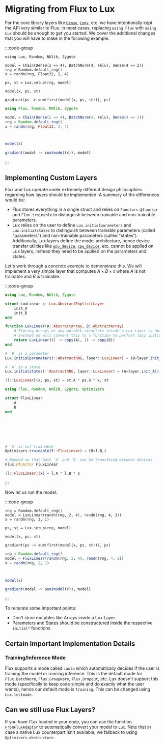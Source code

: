 
<a id='migrate-from-flux'></a>

# Migrating from Flux to Lux


For the core library layers like [`Dense`](../api/Lux/layers#Lux.Dense), [`Conv`](../api/Lux/layers#Lux.Conv), etc. we have intentionally kept the API very similar to Flux. In most cases, replacing `using Flux` with `using Lux` should be enough to get you started. We cover the additional changes that you will have to make in the following example.


:::code-group


```julia{1,7,9,11} [Lux]
using Lux, Random, NNlib, Zygote

model = Chain(Dense(2 => 4), BatchNorm(4, relu), Dense(4 => 2))
rng = Random.default_rng()
x = randn(rng, Float32, 2, 4)

ps, st = Lux.setup(rng, model)

model(x, ps, st)

gradient(ps -> sum(first(model(x, ps, st))), ps)
```


```julia [Flux]
using Flux, Random, NNlib, Zygote

model = Chain(Dense(2 => 4), BatchNorm(4, relu), Dense(4 => 2))
rng = Random.default_rng()
x = randn(rng, Float32, 2, 4)



model(x)

gradient(model -> sum(model(x)), model)
```


:::


<a id='Implementing-Custom-Layers'></a>

## Implementing Custom Layers


Flux and Lux operate under extremely different design philosophies regarding how layers should be implemented. A summary of the differences would be:


  * Flux stores everything in a single struct and relies on `Functors.@functor` and `Flux.trainable` to distinguish between trainable and non-trainable parameters.
  * Lux relies on the user to define `Lux.initialparameters` and `Lux.initialstates` to distinguish between trainable parameters (called "parameters") and non-trainable parameters (called "states"). Additionally, Lux layers define the model architecture, hence device transfer utilities like [`gpu_device`](../api/Accelerator_Support/LuxDeviceUtils#LuxDeviceUtils.gpu_device), [`cpu_device`](../api/Accelerator_Support/LuxDeviceUtils#LuxDeviceUtils.cpu_device), etc. cannot be applied on Lux layers, instead they need to be applied on the parameters and states.


Let's work through a concrete example to demonstrate this. We will implement a very simple layer that computes $A \times B \times x$ where $A$ is not trainable and $B$ is trainable.


:::code-group


```julia [Lux]
using Lux, Random, NNlib, Zygote

struct LuxLinear <: Lux.AbstractExplicitLayer
    init_A
    init_B
end

function LuxLinear(A::AbstractArray, B::AbstractArray)
    # Storing Arrays or any mutable structure inside a Lux Layer is not recommended
    # instead we will convert this to a function to perform lazy initialization
    return LuxLinear(() -> copy(A), () -> copy(B))
end

# `B` is a parameter
Lux.initialparameters(::AbstractRNG, layer::LuxLinear) = (B=layer.init_B(),)

# `A` is a state
Lux.initialstates(::AbstractRNG, layer::LuxLinear) = (A=layer.init_A(),)

(l::LuxLinear)(x, ps, st) = st.A * ps.B * x, st
```


```julia [Flux]
using Flux, Random, NNlib, Zygote, Optimisers

struct FluxLinear
    A
    B
end







# `A` is not trainable
Optimisers.trainable(f::FluxLinear) = (B=f.B,)

# Needed so that both `A` and `B` can be transfered between devices
Flux.@functor FluxLinear

(l::FluxLinear)(x) = l.A * l.B * x
```


:::


Now let us run the model.


:::code-group


```julia{2,5,7,9} [Lux]
rng = Random.default_rng()
model = LuxLinear(randn(rng, 2, 4), randn(rng, 4, 2))
x = randn(rng, 2, 1)

ps, st = Lux.setup(rng, model)

model(x, ps, st)

gradient(ps -> sum(first(model(x, ps, st))), ps)
```


```julia [Flux]
rng = Random.default_rng()
model = FluxLinear(randn(rng, 2, 4), randn(rng, 4, 2))
x = randn(rng, 2, 1)



model(x)

gradient(model -> sum(model(x)), model)
```


:::


To reiterate some important points:


  * Don't store mutables like Arrays inside a Lux Layer.
  * Parameters and States should be constructured inside the respective `initial*` functions.


<a id='Certain-Important-Implementation-Details'></a>

## Certain Important Implementation Details


<a id='Training/Inference-Mode'></a>

### Training/Inference Mode


Flux supports a mode called `:auto` which automatically decides if the user is training the model or running inference. This is the default mode for `Flux.BatchNorm`, `Flux.GroupNorm`, `Flux.Dropout`, etc. Lux doesn't support this mode (specifically to keep code simple and do exactly what the user wants), hence our default mode is `training`. This can be changed using `Lux.testmode`.


<a id='Can-we-still-use-Flux-Layers?'></a>

## Can we still use Flux Layers?


If you have `Flux` loaded in your code, you can use the function [`FromFluxAdaptor`](../api/Lux/switching_frameworks#Lux.FromFluxAdaptor) to automatically convert your model to `Lux`. Note that in case a native Lux counterpart isn't available, we fallback to using `Optimisers.destructure`.

